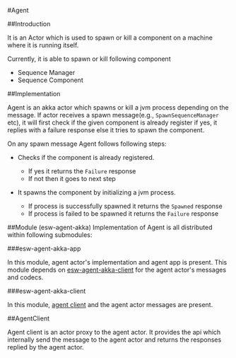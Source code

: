 #Agent

##Introduction

It is an Actor which is used to spawn or kill a component on a machine where it is running itself.

Currently, it is able to spawn or kill following component

- Sequence Manager
- Sequence Component

##Implementation

Agent is an akka actor which spawns or kill a jvm process depending on the message. 
If actor receives a spawn message(e.g., `SpawnSequenceManager` etc), 
it will first check if the given component is already register if yes, it replies with a failure response 
else it tries to spawn the component.

On any spawn message Agent follows following steps:

- Checks if the component is already registered.

    - If yes it returns the `Failure` response
    - If not then it goes to next step
         
- It spawns the component by initializing a jvm process.

     - If process is successfully spawned it returns the `Spawned` response
     - If process is failed to be spawned it returns the `Failure` response 

##Module (esw-agent-akka)
Implementation of Agent is all distributed within following submodules:

###esw-agent-akka-app

In this module, agent actor's implementation and agent app is present. 
This module depends on [esw-agent-akka-client](#esw-agent-akka-client) for the agent actor's messages and codecs.

###esw-agent-akka-client

In this module, [agent client](#agentclient) and the agent actor messages are present.   


##AgentClient

Agent client is an actor proxy to the agent actor. 
It provides the api which internally send the message to the agent actor 
and returns the responses replied by the agent actor. 
